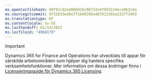 ```yaml
---
ms.openlocfilehash: 89f91c82ed866026c86734e47955514ece0b2c0a
ms.sourcegitcommit: 9f31b33ed6e7f1b49200a407913201a1337f3401
ms.translationtype: HT
ms.contentlocale: sv-SE
ms.lasthandoff: 01/14/2021
ms.locfileid: "4960179"
---
```

> [!IMPORTANT]
> Dynamics 365 for Finance and Operations har utvecklats till appar för särskilda arbetsområden som hjälper dig hantera specifika verksamhetsfunktioner. Mer information om dessa ändringar finns i [Licensieringsguide för Dynamics 365 Licensing](https://go.microsoft.com/fwlink/p/?LinkId=866544).
 
